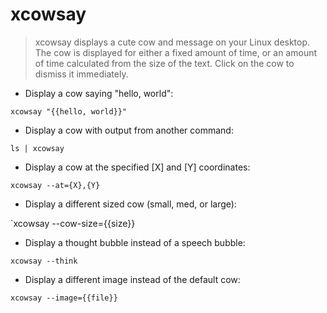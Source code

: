 # xcowsay

> xcowsay displays a cute cow and message on your Linux desktop.  
> The cow is displayed for either a fixed amount of time, or an amount of time calculated from the size of the text. Click on the cow to dismiss it immediately.

- Display a cow saying "hello, world":

`xcowsay "{{hello, world}}"`

- Display a cow with output from another command:

`ls | xcowsay`

- Display a cow at the specified [X] and [Y] coordinates:

`xcowsay --at={X},{Y}`

- Display a different sized cow (small, med, or large):

`xcowsay --cow-size={{size}}

- Display a thought bubble instead of a speech bubble:

`xcowsay --think`

- Display a different image instead of the default cow:

`xcowsay --image={{file}}`
